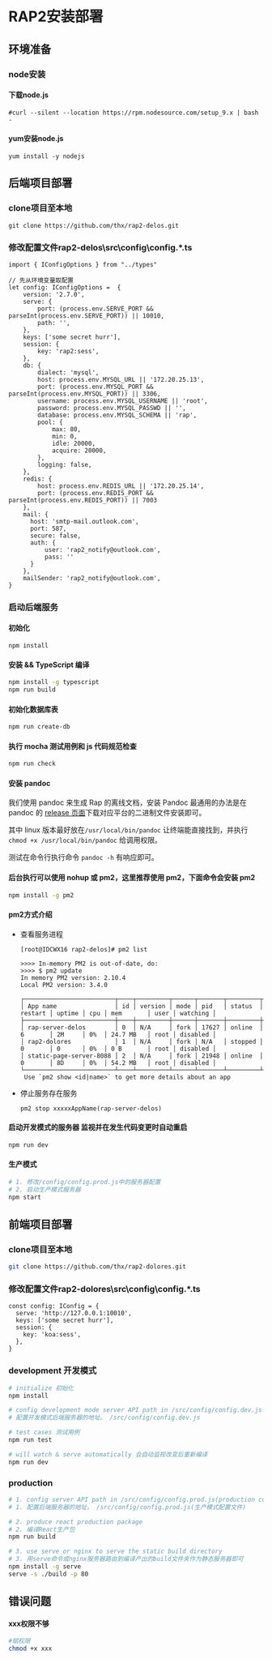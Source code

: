 # RAP2安装部署

## 环境准备

### node安装

####  下载node.js

```
#curl --silent --location https://rpm.nodesource.com/setup_9.x | bash -
```

####  yum安装node.js

```
yum install -y nodejs
```

## 后端项目部署

### clone项目至本地

```shell
git clone https://github.com/thx/rap2-delos.git
```

### 修改配置文件rap2-delos\src\config\config.*.ts

```properties
import { IConfigOptions } from "../types"

// 先从环境变量取配置
let config: IConfigOptions =  {
    version: '2.7.0',
    serve: {
        port: (process.env.SERVE_PORT && parseInt(process.env.SERVE_PORT)) || 10010,
        path: '',
    },
    keys: ['some secret hurr'],
    session: {
        key: 'rap2:sess',
    },
    db: {
        dialect: 'mysql',
        host: process.env.MYSQL_URL || '172.20.25.13',
        port: (process.env.MYSQL_PORT && parseInt(process.env.MYSQL_PORT)) || 3306,
        username: process.env.MYSQL_USERNAME || 'root',
        password: process.env.MYSQL_PASSWD || '',
        database: process.env.MYSQL_SCHEMA || 'rap',
        pool: {
            max: 80,
            min: 0,
            idle: 20000,
            acquire: 20000,
        },
        logging: false,
    },
    redis: {
        host: process.env.REDIS_URL || '172.20.25.14',
        port: (process.env.REDIS_PORT && parseInt(process.env.REDIS_PORT)) || 7003
    },
    mail: {
      host: 'smtp-mail.outlook.com',
      port: 587,
      secure: false,
      auth: {
          user: 'rap2_notify@outlook.com',
          pass: ''
      }
    },
    mailSender: 'rap2_notify@outlook.com',
}
```

### 启动后端服务

#### 初始化

```shell
npm install
```

#### 安装 && TypeScript 编译

```bash
npm install -g typescript
npm run build
```

#### 初始化数据库表

```bash
npm run create-db
```

#### 执行 mocha 测试用例和 js 代码规范检查

```bash
npm run check
```

#### 安装 pandoc

我们使用 pandoc 来生成 Rap 的离线文档，安装 Pandoc 最通用的办法是在 pandoc 的 [release 页面](https://github.com/jgm/pandoc/releases/tag/2.7.3)下载对应平台的二进制文件安装即可。

其中 linux 版本最好放在`/usr/local/bin/pandoc` 让终端能直接找到，并执行 `chmod +x /usr/local/bin/pandoc` 给调用权限。

测试在命令行执行命令 `pandoc -h` 有响应即可。

#### 后台执行可以使用 nohup 或 pm2，这里推荐使用 pm2，下面命令会安装 pm2

```sh
npm install -g pm2
```

#### pm2方式介绍

* 查看服务进程 

  ~~~shell
  [root@IDCWX16 rap2-delos]# pm2 list
  
  >>>> In-memory PM2 is out-of-date, do:
  >>>> $ pm2 update
  In memory PM2 version: 2.10.4
  Local PM2 version: 3.4.0
  
  ┌─────────────────────────┬────┬─────────┬──────┬───────┬─────────┬─────────┬────────┬─────┬───────────┬──────┬──────────┐
  │ App name                │ id │ version │ mode │ pid   │ status  │ restart │ uptime │ cpu │ mem       │ user │ watching │
  ├─────────────────────────┼────┼─────────┼──────┼───────┼─────────┼─────────┼────────┼─────┼───────────┼──────┼──────────┤
  │ rap-server-delos        │ 0  │ N/A     │ fork │ 17627 │ online  │ 6       │ 2M     │ 0%  │ 24.7 MB   │ root │ disabled │
  │ rap2-dolores            │ 1  │ N/A     │ fork │ N/A   │ stopped │ 0       │ 0      │ 0%  │ 0 B       │ root │ disabled │
  │ static-page-server-8088 │ 2  │ N/A     │ fork │ 21948 │ online  │ 0       │ 8D     │ 0%  │ 54.2 MB   │ root │ disabled │
  └─────────────────────────┴────┴─────────┴──────┴───────┴─────────┴─────────┴────────┴─────┴───────────┴──────┴──────────┘
   Use `pm2 show <id|name>` to get more details about an app
  
  ~~~

* 停止服务存在服务

  ~~~shell
  pm2 stop xxxxxAppName(rap-server-delos)
  ~~~


#### 启动开发模式的服务器 监视并在发生代码变更时自动重启

```bash
npm run dev
```

#### 生产模式

```sh
# 1. 修改/config/config.prod.js中的服务器配置
# 2. 启动生产模式服务器
npm start
```

## 前端项目部署

### clone项目至本地

```sh
git clone https://github.com/thx/rap2-dolores.git
```

### 修改配置文件rap2-dolores\src\config\config.*.ts

```properties
const config: IConfig = {
  serve: 'http://127.0.0.1:10010',
  keys: ['some secret hurr'],
  session: {
    key: 'koa:sess',
  },
}
```

### development 开发模式

```sh
# initialize 初始化
npm install

# config development mode server API path in /src/config/config.dev.js
# 配置开发模式后端服务器的地址。 /src/config/config.dev.js

# test cases 测试用例
npm run test

# will watch & serve automatically 会自动监视改变后重新编译
npm run dev
```

### production

```sh
# 1. config server API path in /src/config/config.prod.js(production config file)
# 1. 配置后端服务器的地址。 /src/config/config.prod.js(生产模式配置文件)

# 2. produce react production package
# 2. 编译React生产包
npm run build

# 3. use serve or nginx to serve the static build directory
# 3. 用serve命令或nginx服务器路由到编译产出的build文件夹作为静态服务器即可
npm install -g serve
serve -s ./build -p 80
```

## 错误问题

#### xxx权限不够

```sh
#赋权限
chmod +x xxx
```

